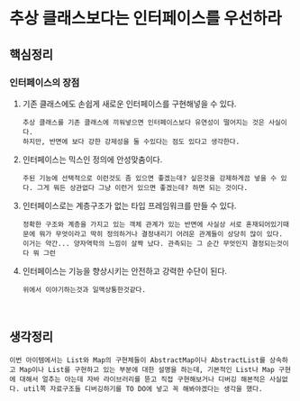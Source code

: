 # 추상 클래스보다는 인터페이스를 우선하라

## 핵심정리

### 인터페이스의 장점

1. 기존 클래스에도 손쉽게 새로운 인터페이스를 구현해넣을 수 있다.

    ```
    추상 클래스를 기존 클래스에 끼워넣으면 인터페이스보다 유연성이 떨어지는 것은 사실이다.
    하지만, 반면에 보다 강한 강제성을 둘 수있다는 점도 있다고 생각한다.
    ```

1. 인터페이스는 믹스인 정의에 안성맞춤이다.

    ```
    주된 기능에 선택적으로 이런것도 좀 있으면 좋겠는데? 싶은것을 강제하게끔 넣을 수 있다. 그게 뭐든 상관없다 그냥 이런거 있으면 좋겠는데? 하면 되는 것이다.
    ```

1. 인터페이스로는 계층구조가 없는 타입 프레임워크를 만들 수 있다.

    ```
    정확한 구조와 계층을 가지고 있는 객체 관계가 있는 반면에 사실상 서로 혼재되어있기때문에 뭐가 무엇이라고 딱히 정의하거나 결정내리기 어려운 관계들이 상당히 많이 있다.
    이거는 약간... 양자역학의 느낌이 살짝 났다. 관측되는 그 순간 무엇인지 결정되는것이다 뭐 그런
    ```

1. 인터페이스는 기능을 향상시키는 안전하고 강력한 수단이 된다.

    ```
    위에서 이야기하는것과 일맥상통한것같다.
    ```

<br>

## 생각정리

```
이번 아이템에서는 List와 Map의 구현체들이 AbstractMap이나 AbstractList를 상속하고 Map이나 List를 구현하고 있는 부분에 대한 설명을 하는데, 기본적인 List나 Map 구현에 대해서 얼추는 아는데 자바 라이브러리를 뜯고 직접 구현해보거나 디버깅 해본적은 사실없다. util쪽 자료구조들 디버깅하기를 TO DO에 넣고 꼭 해봐야겠다는 생각을 했다.
```